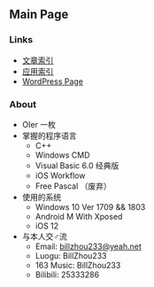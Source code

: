 ## Main Page

### Links
- [文章索引](https://billzhou233.github.io/#/)
- [应用索引](https://billzhou233.github.io/0/)
- [WordPress Page](https://bz233.wordpress.com/)

### About
- OIer 一枚
- 掌握的程序语言
  - C++
  - Windows CMD
  - Visual Basic 6.0 经典版
  - iOS Workflow
  - Free Pascal （废弃）
- 使用的系统
  - Windows 10 Ver 1709 && 1803
  - Android M With Xposed
  - iOS 12
- 与本人交♂流
  - Email: billzhou233@yeah.net
  - Luogu: BillZhou233
  - 163 Music: BillZhou233
  - Bilibili: 25333286